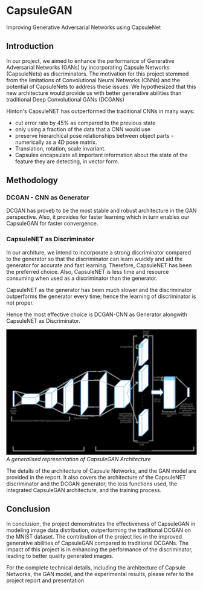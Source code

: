 # CapsuleGAN
Improving Generative Adversarial Networks using CapsuleNet

## Introduction
In our project, we aimed to enhance the performance of Generative Adversarial Networks (GANs) by incorporating Capsule Networks (CapsuleNets) as discriminators. The motivation for this project stemmed from the limitations of Convolutional Neural Networks (CNNs) and the potential of CapsuleNets to address these issues. We hypothesized that this new architecture would provide us with better generative abilities than traditional Deep Convolutional GANs (DCGANs)

Hinton's CapsuleNET has outperformed the traditional CNNs in many ways:
* cut error rate by 45% as compared to the previous state 
* only using a fraction of the data that a CNN would use
* preserve hierarchical pose relationships between object parts - numerically as a 4D pose matrix.
* Translation, rotation, scale invariant.
* Capsules encapsulate all important information about the state of the feature they are detecting, in vector form.

## Methodology

### DCGAN - CNN as Generator
DCGAN has proveb to be the most stable and robust architecture in the GAN perspective. Also, it provides for faster learning which in turn enables our CapsuleGAN for faster convergence.

### CapsuleNET as Discriminator
In our architure, we intend to incorporate a strong discriminator compared to the generator so that the discriminator can learn wuickly and aid the generator for accurate and fast learning. Therefore, CapsuleNET has been the preferred choice. Also, CapsuleNET is less time and resource consuming when used as a discriminator than the generator.

CapsuleNET as the generator has been much slower and the discriminator outperforms the generator every time; hence
the learning of discriminator is not proper. 

Hence the most effective choice is DCGAN-CNN as Generator alongwith CapsuleNET as Discriminator.

![capsGAN_arch](arch.jpg)
_A generalised representation of CapsuleGAN Architecture_

The details of the architecture of Capsule Networks, and the GAN model are provided in the report. It also covers the architecture of the CapsuleNET discriminator and the DCGAN generator, the loss functions used, the integrated CapsuleGAN architecture, and the training process.

## Conclusion
In conclusion, the project demonstrates the effectiveness of CapsuleGAN in modeling image data distribution, outperforming the traditional DCGAN on the MNIST dataset. The contribution of the project lies in the improved generative abilities of CapsuleGAN compared to traditional DCGANs. The impact of this project is in enhancing the performance of the discriminator, leading to better quality generated images.

For the complete technical details, including the architecture of Capsule Networks, the GAN model, and the experimental results, please refer to the project report and presentation